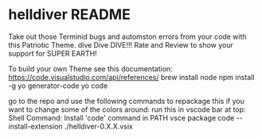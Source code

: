 # helldiver README

Take out those Terminid bugs and automston errors from your code with this Patriotic Theme.
dive Dive DIVE!!!
Rate and Review to show your support for SUPER EARTH!




To build your own Theme see this documentation:
https://code.visualstudio.com/api/references/
brew install node
npm install -g yo generator-code
yo code

go to the repo and use the following commands to repackage this if you want to change some of the colors around:
    run this in vscode bar at top: Shell Command: Install 'code' command in PATH
    vsce package
    code --install-extension ./helldiver-0.X.X.vsix
